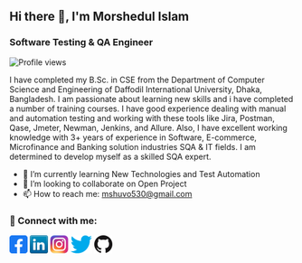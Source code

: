 ## Hi there 👋, I'm Morshedul Islam 
### Software Testing & QA Engineer

![Profile views](https://gpvc.arturio.dev/Morshedul503)  
 

I have completed my B.Sc. in CSE from the Department of Computer Science and Engineering of Daffodil International University, Dhaka, Bangladesh. I am passionate about learning new skills and i have completed a number of training courses. I have good experience dealing with manual and automation testing and working with these tools like  Jira, Postman, Qase, Jmeter, Newman, Jenkins, and Allure. Also, I have excellent working knowledge with 3+ years of experience in Software, E-commerce, Microfinance and Banking solution industries SQA & IT fields. I am determined to develop myself as a skilled SQA expert. 

- 🌱 I’m currently learning New Technologies and Test Automation 
- 👯 I’m looking to collaborate on Open Project 
- 📫 How to reach me: mshuvo530@gmail.com 


### 🤝 Connect with me:
  
[![Facebook](icons/facebook.png)](https://www.facebook.com/morsheduli/)
[![LinkedIn](icons/linkedin.png)](https://www.linkedin.com/in/morshedulshuvo/)
[![Instagram](icons/instagram.png)](https://www.instagram.com/morshedulshuvo/)
[![Twitter](icons/twitter.png)](https://twitter.com/MorshedulShuvo)
[![GitHub](icons/github.png)](https://github.com/Morshedul503)
